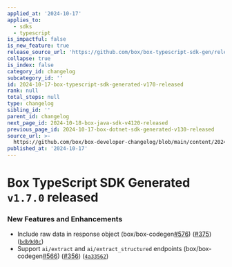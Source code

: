 ```yaml
---
applied_at: '2024-10-17'
applies_to:
  - sdks
  - typescript
is_impactful: false
is_new_feature: true
release_source_url: 'https://github.com/box/box-typescript-sdk-gen/releases/tag/v1.7.0'
collapse: true
is_index: false
category_id: changelog
subcategory_id: ''
id: 2024-10-17-box-typescript-sdk-generated-v170-released
rank: null
total_steps: null
type: changelog
sibling_id: ''
parent_id: changelog
next_page_id: 2024-10-18-box-java-sdk-v4120-released
previous_page_id: 2024-10-17-box-dotnet-sdk-generated-v130-released
source_url: >-
  https://github.com/box/box-developer-changelog/blob/main/content/2024/10-17-box-typescript-sdk-generated-v170-released.md
published_at: '2024-10-17'
---
```

# Box TypeScript SDK Generated `v1.7.0` released

### New Features and Enhancements

* Include raw data in response object (box/box-codegen[#576][1]) ([#375][2]) ([`bdb9d0c`][3])
* Support `ai/extract` and `ai/extract_structured` endpoints (box/box-codegen[#566][4]) ([#356][5]) ([`4a33562`][6])

[1]: https://github.com/box/box-typescript-sdk-gen/issues/576

[2]: https://github.com/box/box-typescript-sdk-gen/issues/375

[3]: https://github.com/box/box-typescript-sdk-gen/commit/bdb9d0caab1a54ca56aef5de4260215d1d3fbd35

[4]: https://github.com/box/box-typescript-sdk-gen/issues/566

[5]: https://github.com/box/box-typescript-sdk-gen/issues/356

[6]: https://github.com/box/box-typescript-sdk-gen/commit/4a335621c7eaa413162a5daa65d63d8353ba37f5